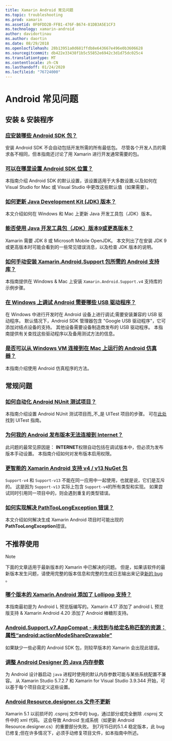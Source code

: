 ```yaml
---
title: Xamarin Android 常见问题
ms.topic: troubleshooting
ms.prod: xamarin
ms.assetid: 0F0FDD2B-FFB1-476F-B674-81DB3A5E1CF3
ms.technology: xamarin-android
author: davidortinau
ms.author: daortin
ms.date: 08/29/2018
ms.openlocfilehash: 28b13951a0d681ffdb8e643667e496e0b3606628
ms.sourcegitcommit: db422e33438f1b5c55852e6942c3d1d75dc025c4
ms.translationtype: MT
ms.contentlocale: zh-CN
ms.lasthandoff: 01/24/2020
ms.locfileid: "76724000"
---
```

# <a name="android-frequently-asked-questions"></a>Android 常见问题

## <a name="installation--setup"></a>安装 & 安装程序

### <a name="which-android-sdk-packages-should-i-installinstall-android-sdk-packagesmd"></a>[应安装哪些 Android SDK 包？](install-android-sdk-packages.md)

安装 Android SDK 不会自动包括开发所需的所有最低包。 尽管各个开发人员的需求各不相同，但本指南还讨论了用 Xamarin 进行开发通常需要的包。

### <a name="where-can-i-set-my-android-sdk-locationsandroid-sdk-locationmd"></a>[可以在哪里设置 Android SDK 位置？](android-sdk-location.md)

本指南介绍 Android SDK 的默认设置，该设置适用于大多数设置;以及如何在 Visual Studio for Mac 或 Visual Studio 中更改这些默认值（如果需要）。

### <a name="how-do-i-update-the-java-development-kit-jdk-versionupdate-jdkmd"></a>[如何更新 Java Development Kit (JDK) 版本？](update-jdk.md)

本文介绍如何在 Windows 和 Mac 上更新 Java 开发工具包（JDK）版本。

### <a name="can-i-use-java-development-kit-jdk-version-9-or-laterjdk9-errorsmd"></a>[能否使用 Java 开发工具包（JDK）版本9或更高版本？](jdk9-errors.md)

Xamarin 需要 JDK 8 或 Microsoft Mobile OpenJDK。 本文列出了在安装 JDK 9 或更高版本时可能会看到的一些常见错误消息，以及检查 JDK 版本的说明。

### <a name="how-can-i-manually-install-the-android-support-libraries-required-by-the-xamarinandroidsupport-packagesinstall-android-support-librarymd"></a>[如何手动安装 Xamarin.Android.Support 包所需的 Android 支持库？](install-android-support-library.md)

本指南提供在 Windows & Mac 上安装 `Xamarin.Android.Support.v4` 支持库的示例步骤。

### <a name="what-usb-drivers-do-i-need-to-debug-android-on-windowsandroid-drivers-debug-windowsmd"></a>[在 Windows 上调试 Android 需要哪些 USB 驱动程序？](android-drivers-debug-windows.md)

在 Windows 中进行开发时在 Android 设备上进行调试;需要安装兼容的 USB 驱动程序。 默认情况下，Android SDK 管理器包含 "Google USB 驱动程序"，它可添加对结点设备的支持。
其他设备需要设备制造商发布的 USB 驱动程序。 本指南提供有关查找这些驱动程序以及备用测试方法的信息。

### <a name="is-it-possible-to-connect-to-android-emulators-running-on-a-mac-from-a-windows-vmconnect-android-emulator-mac-windowsmd"></a>[是否可以从 Windows VM 连接到在 Mac 上运行的 Android 仿真器？](connect-android-emulator-mac-windows.md)

本指南介绍使用 Android 仿真程序的方法。

## <a name="general-questions"></a>常规问题

### <a name="how-do-i-automate-an-android-nunit-test-projectautomate-android-nunit-testmd"></a>[如何自动化 Android NUnit 测试项目？](automate-android-nunit-test.md)

本指南介绍设置 Android NUnit 测试项目而_不_是 UITest 项目的步骤。 可在[此处](/appcenter/test-cloud/preparing-for-upload)找到 UITest 指南。

### <a name="why-cant-my-android-release-build-connect-to-the-internetandroid-internetmd"></a>[为何我的 Android 发布版本无法连接到 Internet？](android-internet.md)

此问题的最常见原因是： **INTERNET**权限自动包括在调试版本中，但必须为发布版本手动设置。 本指南介绍如何对发布版本启用权限。

### <a name="smarter-xamarin-android-support-v4--v13-nuget-packagesandroid-support-v4v13-librariesmd"></a>[更智能的 Xamarin Android 支持 v4 / v13 NuGet 包](android-support-v4v13-libraries.md)

`Support-v4` 和 `Support-v13` 不能在同一应用中一起使用，也就是说，它们是互斥的。 这是因为 `Support-v13` 实际上包含 `Support-v4`的所有类型和实现。 如果尝试同时引用同一项目中的，则会遇到重复的类型错误。

### <a name="how-do-i-resolve-a-pathtoolongexception-errorpath-too-long-exceptionmd"></a>[如何实现解决 PathTooLongException 错误？](path-too-long-exception.md)

本文介绍如何解决生成 Xamarin Android 项目时可能出现的**PathTooLongException**错误。

## <a name="deprecated"></a>不推荐使用

> [!NOTE]
> 下面的文章适用于最新版本的 Xamarin 中已解决的问题。 但是，如果该软件的最新版本发生问题，请使用完整的版本信息和完整的生成日志输出来记录[新的 bug](~/cross-platform/troubleshooting/questions/howto-file-bug.md) 。

### <a name="what-version-of-xamarinandroid-added-lollipop-supportxa-lollipopmd"></a>[哪个版本的 Xamarin.Android 添加了 Lollipop 支持？](xa-lollipop.md)

本指南最初是为 Android L 预览版编写的。Xamarin 4.17 添加了 android L 预览版支持 & Xamarin Android 4.20 添加了 Android 棒糖形支持。

### <a name="androidsupportv7appcompat---no-resource-found-that-matches-the-given-name-attr-androidactionmodesharedrawablemissing-action-mode-share-drawablemd"></a>[Android.Support.v7.AppCompat - 未找到与给定名称匹配的资源：属性“android:actionModeShareDrawable”](missing-action-mode-share-drawable.md)

如果缺少一些必需的 Android SDK 包，则较早版本的 Xamarin 会出现此错误。

### <a name="adjusting-java-memory-parameters-for-the-android-designerandroid-designer-java-memorymd"></a>[调整 Android Designer 的 Java 内存参数](android-designer-java-memory.md)

为 Android 设计器启动 `java` 进程时使用的默认内存参数可能与某些系统配置不兼容。 从 Xamarin Studio 5.7.2.7 和 Xamarin for Visual Studio 3.9.344 开始，可以基于每个项目自定义这些设置。

### <a name="my-android-resourcedesignercs-file-will-not-updateresource-designer-wont-updatemd"></a>[Android Resource.designer.cs 文件不更新](resource-designer-wont-update.md)

Xamarin 5.1 以前损坏的 .csproj 文件中的 bug，通过部分或完全删除 .csproj 文件中的 xml 代码。 这会导致 Android 生成系统（如更新 Android Resource.designer.cs）的重要部分失败。 到7月15日的5.1.4 稳定版本，此 bug 已修复;但在许多情况下，必须手动修复项目文件，如本指南中所述。
